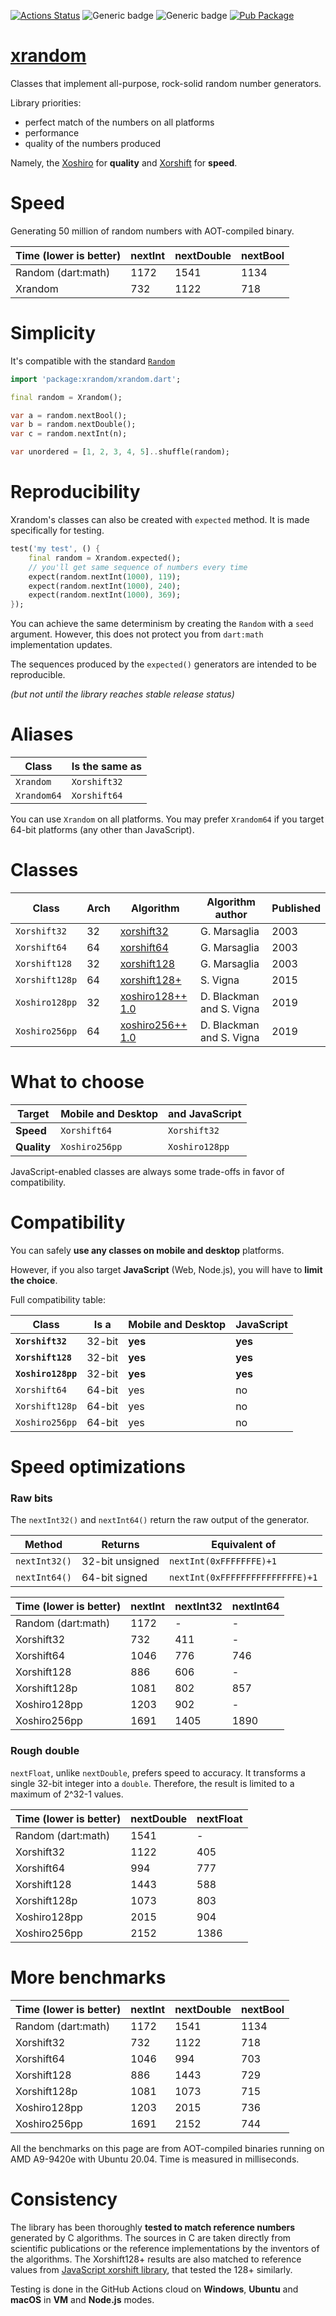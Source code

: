 [![Actions Status](https://github.com/rtmigo/xrandom/workflows/unittest/badge.svg?branch=master)](https://github.com/rtmigo/xrandom/actions)
![Generic badge](https://img.shields.io/badge/tested_on-Windows_|_MacOS_|_Ubuntu-blue.svg)
![Generic badge](https://img.shields.io/badge/tested_on-VM_|_JS-blue.svg)
[![Pub Package](https://img.shields.io/pub/v/xrandom.svg)](https://pub.dev/packages/xrandom)

# [xrandom](https://github.com/rtmigo/xrandom)

Classes that implement all-purpose, rock-solid random number generators.

Library priorities:
- perfect match of the numbers on all platforms
- performance
- quality of the numbers produced

Namely, the [Xoshiro](https://prng.di.unimi.it/) for **quality** and 
[Xorshift](https://en.wikipedia.org/wiki/Xorshift) for **speed**.

# Speed

Generating 50 million of random numbers with AOT-compiled binary. 

| Time (lower is better) | nextInt | nextDouble | nextBool |
|------------------------|---------|------------|----------|
| Random (dart:math)     |  1172   |    1541    |   1134   |
| Xrandom             |   732   |    1122    |   718    |


# Simplicity

It's compatible with the standard [`Random`](https://api.dart.dev/stable/2.12.1/dart-math/Random-class.html)

``` dart
import 'package:xrandom/xrandom.dart';

final random = Xrandom();

var a = random.nextBool(); 
var b = random.nextDouble();
var c = random.nextInt(n);

var unordered = [1, 2, 3, 4, 5]..shuffle(random);
```

# Reproducibility

Xrandom's classes can also be created with `expected` method.
It is made specifically for testing. 

``` dart
test('my test', () {
    final random = Xrandom.expected();
    // you'll get same sequence of numbers every time
    expect(random.nextInt(1000), 119);
    expect(random.nextInt(1000), 240);
    expect(random.nextInt(1000), 369);    
});    
```

You can achieve the same determinism by creating the `Random` with a `seed` argument. However, this does
not protect you from `dart:math` implementation updates.

The sequences produced by the `expected()` generators are intended to be reproducible.

*(but not until the library reaches stable release status)*

# Aliases

| Class        | Is the same as |
|--------------|----------------|
| `Xrandom`    | `Xorshift32`   |
| `Xrandom64`  | `Xorshift64`   |

You can use `Xrandom` on all platforms. You may prefer `Xrandom64` if you 
target 64-bit platforms (any other than JavaScript). 


# Classes

| Class             | Arch | Algorithm  |   Algorithm author | Published |
|-------------------|------|--------------|-------------|------|
| `Xorshift32`      | 32 |  [xorshift32](https://www.jstatsoft.org/article/view/v008i14)   | G. Marsaglia | 2003 |
| `Xorshift64`      | 64 | [xorshift64](https://www.jstatsoft.org/article/view/v008i14)   | G. Marsaglia | 2003 |
| `Xorshift128`     | 32 | [xorshift128](https://www.jstatsoft.org/article/view/v008i14)  | G. Marsaglia | 2003 |
| `Xorshift128p` | 64 | [xorshift128+](https://arxiv.org/abs/1404.0390) | S. Vigna | 2015 |
| `Xoshiro128pp` | 32 | [xoshiro128++ 1.0](https://prng.di.unimi.it/xoshiro128plusplus.c) | D. Blackman and S. Vigna | 2019 |
| `Xoshiro256pp` | 64 | [xoshiro256++ 1.0](https://prng.di.unimi.it/xoshiro256plusplus.c) | D. Blackman and S. Vigna | 2019 |

# What to choose

| Target                            | Mobile and Desktop | and JavaScript |
|----------------------------------|------------------|------------|
| **Speed**       | `Xorshift64`              | `Xorshift32`        |
| **Quality**     | `Xoshiro256pp`              | `Xoshiro128pp`        |

JavaScript-enabled classes are always some trade-offs in favor of compatibility.

# Compatibility

You can safely **use any classes on mobile and desktop** platforms. 

However, if you also target **JavaScript** (Web, Node.js), you will have to 
**limit the choice**.

Full compatibility table:

| Class                | Is a    | Mobile and Desktop | JavaScript |
|----------------------|---------|------------------|------------|
| **`Xorshift32`**     | 32-bit | **yes**              | **yes**        |
| **`Xorshift128`**    | 32-bit | **yes**              | **yes**        |
| **`Xoshiro128pp`**   | 32-bit   | **yes**              | **yes**         |
| `Xorshift64`         | 64-bit            | yes              | no         |
| `Xorshift128p`       | 64-bit         | yes              | no         |
| `Xoshiro256pp`       | 64-bit         | yes              | no         |


# Speed optimizations

### Raw bits

The `nextInt32()` and `nextInt64()` return the raw output of the generator. 

| Method | Returns | Equivalent of | 
|--------|---------|-----------|
| `nextInt32()` | 32-bit unsigned | `nextInt(0xFFFFFFFE)+1` |
| `nextInt64()` | 64-bit signed | `nextInt(0xFFFFFFFFFFFFFFFE)+1` |

| Time (lower is better) | nextInt | nextInt32 | nextInt64 |
|------------------------|---------|-----------|-----------|
| Random (dart:math)     |  1172   |     -     |     -     |
| Xorshift32             |   732   |    411    |     -     |
| Xorshift64             |  1046   |    776    |    746    |
| Xorshift128            |   886   |    606    |     -     |
| Xorshift128p           |  1081   |    802    |    857    |
| Xoshiro128pp           |  1203   |    902    |     -     |
| Xoshiro256pp           |  1691   |   1405    |   1890    |

### Rough double

`nextFloat`, unlike `nextDouble`, prefers speed to accuracy. It transforms 
a single 32-bit integer into a `double`. Therefore, the result is limited 
to a maximum of 2^32-1 values.

| Time (lower is better) | nextDouble | nextFloat |
|------------------------|------------|-----------|
| Random (dart:math)     |    1541    |     -     |
| Xorshift32             |    1122    |    405    |
| Xorshift64             |    994     |    777    |
| Xorshift128            |    1443    |    588    |
| Xorshift128p           |    1073    |    803    |
| Xoshiro128pp           |    2015    |    904    |
| Xoshiro256pp           |    2152    |   1386    |

# More benchmarks

| Time (lower is better) | nextInt | nextDouble | nextBool |
|------------------------|---------|------------|----------|
| Random (dart:math)     |  1172   |    1541    |   1134   |
| Xorshift32             |   732   |    1122    |   718    |
| Xorshift64             |  1046   |    994     |   703    |
| Xorshift128            |   886   |    1443    |   729    |
| Xorshift128p           |  1081   |    1073    |   715    |
| Xoshiro128pp           |  1203   |    2015    |   736    |
| Xoshiro256pp           |  1691   |    2152    |   744    |

All the benchmarks on this page are from AOT-compiled binaries running on AMD A9-9420e with Ubuntu 20.04. Time is measured in milliseconds.

# Consistency

The library has been thoroughly **tested to match reference numbers** generated by C algorithms. The
sources in C are taken directly from scientific publications or the reference implementations by the inventors of the algorithms. The Xorshift128+ results are also matched to reference
values from [JavaScript xorshift library](https://github.com/AndreasMadsen/xorshift), that tested
the 128+ similarly.

Testing is done in the GitHub Actions cloud on **Windows**, **Ubuntu** and **macOS** in **VM** and **Node.js** modes.

